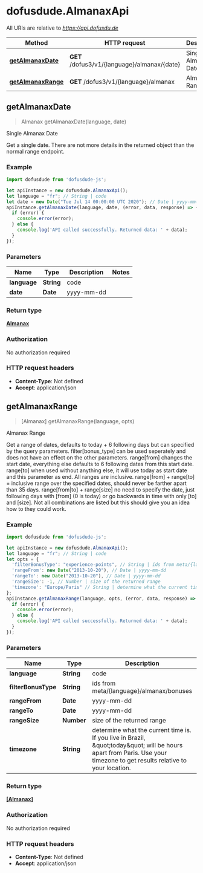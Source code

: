 # dofusdude.AlmanaxApi

All URIs are relative to *https://api.dofusdu.de*

Method | HTTP request | Description
------------- | ------------- | -------------
[**getAlmanaxDate**](AlmanaxApi.md#getAlmanaxDate) | **GET** /dofus3/v1/{language}/almanax/{date} | Single Almanax Date
[**getAlmanaxRange**](AlmanaxApi.md#getAlmanaxRange) | **GET** /dofus3/v1/{language}/almanax | Almanax Range



## getAlmanaxDate

> Almanax getAlmanaxDate(language, date)

Single Almanax Date

Get a single date. There are not more details in the returned object than the normal range endpoint.

### Example

```javascript
import dofusdude from 'dofusdude-js';

let apiInstance = new dofusdude.AlmanaxApi();
let language = "fr"; // String | code
let date = new Date("Tue Jul 14 00:00:00 UTC 2020"); // Date | yyyy-mm-dd
apiInstance.getAlmanaxDate(language, date, (error, data, response) => {
  if (error) {
    console.error(error);
  } else {
    console.log('API called successfully. Returned data: ' + data);
  }
});
```

### Parameters


Name | Type | Description  | Notes
------------- | ------------- | ------------- | -------------
 **language** | **String**| code | 
 **date** | **Date**| yyyy-mm-dd | 

### Return type

[**Almanax**](Almanax.md)

### Authorization

No authorization required

### HTTP request headers

- **Content-Type**: Not defined
- **Accept**: application/json


## getAlmanaxRange

> [Almanax] getAlmanaxRange(language, opts)

Almanax Range

Get a range of dates, defaults to today + 6 following days but can specified by the query parameters.   filter[bonus_type] can be used seperately and does not have an effect on the other parameters.  range[from] changes the start date, everything else defaults to 6 following dates from this start date.  range[to] when used without anything else, it will use today as start date and this parameter as end. All ranges are inclusive.  range[from] + range[to] &#x3D; inclusive range over the specified dates, should never be farther apart than 35 days.  range[from|to] + range[size] no need to specify the date, just following days with [from] (0 is today) or go backwards in time with only [to] and [size].  Not all combinations are listed but this should give you an idea how to they could work.

### Example

```javascript
import dofusdude from 'dofusdude-js';

let apiInstance = new dofusdude.AlmanaxApi();
let language = "fr"; // String | code
let opts = {
  'filterBonusType': "experience-points", // String | ids from meta/{language}/almanax/bonuses
  'rangeFrom': new Date("2013-10-20"), // Date | yyyy-mm-dd
  'rangeTo': new Date("2013-10-20"), // Date | yyyy-mm-dd
  'rangeSize': -1, // Number | size of the returned range
  'timezone': "Europe/Paris" // String | determine what the current time is. If you live in Brazil, \"today\" will be hours apart from Paris. Use your timezone to get results relative to your location.
};
apiInstance.getAlmanaxRange(language, opts, (error, data, response) => {
  if (error) {
    console.error(error);
  } else {
    console.log('API called successfully. Returned data: ' + data);
  }
});
```

### Parameters


Name | Type | Description  | Notes
------------- | ------------- | ------------- | -------------
 **language** | **String**| code | 
 **filterBonusType** | **String**| ids from meta/{language}/almanax/bonuses | [optional] 
 **rangeFrom** | **Date**| yyyy-mm-dd | [optional] 
 **rangeTo** | **Date**| yyyy-mm-dd | [optional] 
 **rangeSize** | **Number**| size of the returned range | [optional] 
 **timezone** | **String**| determine what the current time is. If you live in Brazil, \&quot;today\&quot; will be hours apart from Paris. Use your timezone to get results relative to your location. | [optional] [default to &#39;Europe/Paris&#39;]

### Return type

[**[Almanax]**](Almanax.md)

### Authorization

No authorization required

### HTTP request headers

- **Content-Type**: Not defined
- **Accept**: application/json

